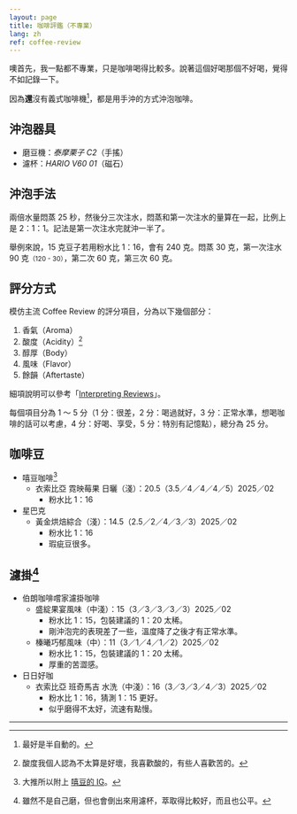 ```yaml
---
layout: page
title: 咖啡評鑑（不專業）
lang: zh
ref: coffee-review
---
```


噢首先，我一點都不專業，只是咖啡喝得比較多。說著這個好喝那個不好喝，覺得不如記錄一下。

因為**還**沒有義式咖啡機[^espresso-machine]，都是用手沖的方式沖泡咖啡。

[^espresso-machine]:最好是半自動的。

## 沖泡器具

- 磨豆機：_泰摩栗子 C2_（手搖）
- 濾杯：_HARIO V60 01_（磁石）

## 沖泡手法

兩倍水量悶蒸 25 秒，然後分三次注水，悶蒸和第一次注水的量算在一起，比例上是 2：1：1。記法是第一次注水完就沖一半了。

舉例來說，15 克豆子若用粉水比 1：16，會有 240 克。悶蒸 30 克，第一次注水 90 克<small>（120 - 30）</small>，第二次 60 克，第三次 60 克。

## 評分方式

模仿主流 Coffee Review 的評分項目，分為以下幾個部分：

1. 香氣（Aroma）
1. 酸度（Acidity）[^acidity]
1. 醇厚（Body）
1. 風味（Flavor）
1. 餘韻（Aftertaste）

細項說明可以參考「[Interpreting Reviews](https://www.coffeereview.com/interpret-coffee/)」。

每個項目分為 1 ～ 5 分（1 分：很差，2 分：喝過就好，3 分：正常水準，想喝咖啡的話可以考慮，4 分：好喝、享受，5 分：特別有記憶點），總分為 25 分。

[^acidity]: 酸度我個人認為不太算是好壞，我喜歡酸的，有些人喜歡苦的。

## 咖啡豆

- 嘻豆咖啡[^hido-coffee]
  - 衣索比亞 霓映莓果 日曬（淺）：20.5（3.5／4／4／4／5）<span class="time-at-right">2025／02</span>
    - 粉水比 1：16
- 星巴克
  - 黃金烘焙綜合（淺）：14.5（2.5／2／4／3／3）<span class="time-at-right">2025／02</span>
    - 粉水比 1：16
    - 瑕疵豆很多。

[^hido-coffee]: 大推所以附上 [嘻豆的 IG](https://www.instagram.com/hido_coffee/)。

## 濾掛[^drip-bag]

- 伯朗咖啡嚐家濾掛咖啡
  - 盛綻果宴風味（中淺）：15（3／3／3／3／3）<span class="time-at-right">2025／02</span>
    - 粉水比 1：15，包裝建議的 1：20 太稀。
    - 剛沖泡完的表現差了一些，溫度降了之後才有正常水準。
  - 榛曦巧郁風味（中）：11（3／1／4／1／2）<span class="time-at-right">2025／02</span>
    - 粉水比 1：15，包裝建議的 1：20 太稀。
    - 厚重的苦澀感。
- 日日好咖
  - 衣索比亞 班奇馬吉 水洗（中淺）：16（3／3／3／4／3）<span class="time-at-right">2025／02</span>
    - 粉水比 1：16，猜測 1：15 更好。
    - 似乎磨得不太好，流速有點慢。

[^drip-bag]: 雖然不是自己磨，但也會倒出來用濾杯，萃取得比較好，而且也公平。

---
